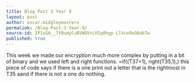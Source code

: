 ```yaml
---
title: Blog Post 3 Year 9
layout: post
author: oscar.midgleymasters
permalink: /Blog-Post-3-Year-9/
source-id: 1P1xGA__7Y8umyCuBVWOVrLRIq0hgp-LlVco9oO8abTw
published: true
---
```

This week we made our encryption much more complex by putting in a bit of binary and we used left and right functions. =if((T37=1), right(T35,1),) this piece of code says if there is a one print out a letter that is the rightmost in T35 aand if there is not a one do nothing.

